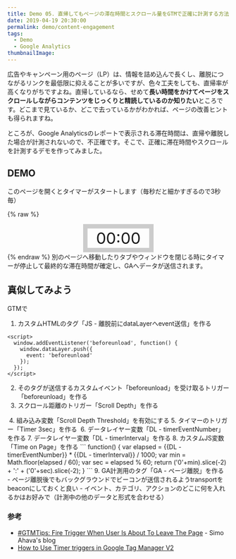 ```yaml
---
title: Demo 05. 直帰してもページの滞在時間とスクロール量をGTMで正確に計測する方法
date: 2019-04-19 20:30:00
permalink: demo/content-engagement
tags:
  - Demo
  - Google Analytics
thumbnailImage: 
---
```


広告やキャンペーン用のページ（LP）は、情報を詰め込んで長くし、離脱につながるリンクを最低限に抑えることが多いですが、色々工夫をしても、直帰率が高くなりがちですよね。直帰しているなら、せめて**長い時間をかけてページをスクロールしながらコンテンツをじっくりと精読しているのか知りたい**ところです。どこまで見ているか、どこで去っているかがわかれば、ページの改善ヒントも得られますね。

ところが、Google Analyticsのレポートで表示される滞在時間は、直帰や離脱した場合が計測されないので、不正確です。そこで、正確に滞在時間やスクロールを計測するデモを作ってみました。

<!-- more -->

## DEMO

このページを開くとタイマーがスタートします（毎秒だと細かすぎるので3秒毎）

{% raw %}
<div id="timer" style="margin-right:auto;margin-left:auto;width:140px;border:10px solid #ccc;text-align:center;font-size:36px">00:00</div>
{% endraw %}
別のページへ移動したりタブやウィンドウを閉じる時にタイマーが停止して最終的な滞在時間が確定し、GAへデータが送信されます。

## 真似してみよう
GTMで
1. カスタムHTMLのタグ「JS - 離脱前にdataLayerへevent送信」を作る
```
<script>
  window.addEventListener('beforeunload', function() {
    window.dataLayer.push({
	  event: 'beforeunload'
	});
  });
</script>
```
2. そのタグが送信するカスタムイベント「beforeunload」を受け取るトリガー「beforeunload」を作る
3. スクロール距離のトリガー「Scroll Depth」を作る
<img src="//res.cloudinary.com/mak00s/f_auto,w_auto:200:800/gtm-trigger-scrolldepth" alt="" sizes="100vw" />
4. 組み込み変数「Scroll Depth Threshold」を有効にする
5. タイマーのトリガー「Timer 3sec」を作る
<img src="//res.cloudinary.com/mak00s/f_auto,w_auto:200:800/gtm-trigger-timer" alt="" sizes="100vw" />
6. データレイヤー変数「DL - timerEventNumber」を作る
7. データレイヤー変数「DL - timerInterval」を作る
8. カスタムJS変数「Time on Page」を作る
```
function() {
  var elapsed = {{DL - timerEventNumber}} * {{DL - timerInterval}} / 1000;
  var min = Math.floor(elapsed / 60);
  var sec = elapsed % 60;
  return ('0'+min).slice(-2) + ':' + ('0'+sec).slice(-2);
}
```
9. GA計測用のタグ「GA - ページ離脱」を作る
<img src="//res.cloudinary.com/mak00s/f_auto,w_auto:200:800/gtm-tag-beforeunload" alt="" sizes="100vw" />
- ページ離脱後でもバックグラウンドでビーコンが送信されるようtransportをbeaconにしておくと良い
- イベント、カテゴリ、アクションのどこに何を入れるかはお好みで（計測中の他のデータと形式を合わせる）

### 参考
- [#GTMTips: Fire Trigger When User Is About To Leave The Page](https://www.simoahava.com/analytics/fire-trigger-when-user-about-to-leave-page/) - Simo Ahava's blog
- [How to Use Timer triggers in Google Tag Manager V2](https://www.clickinsight.ca/blog/timer-triggers-google-tag-manager-v2)
